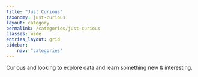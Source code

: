 ```yaml
---
title: "Just Curious"
taxonomy: just-curious
layout: category
permalink: /categories/just-curious
classes: wide
entries_layout: grid
sidebar:
    nav: "categories"
---
```

Curious and looking to explore data and learn something new & interesting.